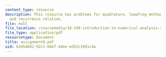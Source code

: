 ```yaml
---
content_type: resource
description: This resource has problems for quadrature, leapfrog method, Bessel function,
  and recurrence relation.
file: null
file_location: /coursemedia/18-330-introduction-to-numerical-analysis-spring-2004/6245db8292c168ef4deeed53c1981c4a_assignment9.pdf
file_type: application/pdf
resourcetype: Document
title: assignment9.pdf
uid: 6245db82-92c1-68ef-4dee-ed53c1981c4a
---
```

